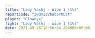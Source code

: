 ```yaml
---
title: "Lady Vashj - Wipe 1 (1%)"
reportCode: "3wQm1cVkab6YKLzt"
player: "Clownyx"
fight: "Lady Vashj - Wipe 1 (1%)"
date: 2021-09-26T18:56:24.204000+00:00
---
```


